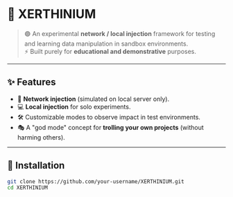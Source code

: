 # 🌌 XERTHINIUM

> 🟣 An experimental **network / local injection** framework for testing and learning data manipulation in sandbox environments.  
> ⚡ Built purely for **educational and demonstrative** purposes.

---

## ✨ Features
- 🔗 **Network injection** (simulated on local server only).
- 💻 **Local injection** for solo experiments.
- 🛠️ Customizable modes to observe impact in test environments.
- 🎭 A "god mode" concept for **trolling your own projects** (without harming others).

---

## 📂 Installation
```bash
git clone https://github.com/your-username/XERTHINIUM.git
cd XERTHINIUM
